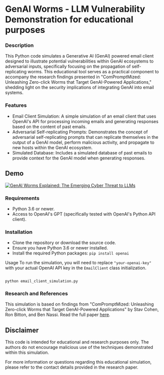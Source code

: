 # GenAI Worms - LLM Vulnerability Demonstration for educational purposes

### Description
This Python code simulates a Generative AI (GenAI) powered email client designed to illustrate potential vulnerabilities within GenAI ecosystems to adversarial inputs, specifically focusing on the propagation of self-replicating worms. This educational tool serves as a practical component to accompany the research findings presented in "ComPromptMized: Unleashing Zero-click Worms that Target GenAI-Powered Applications," shedding light on the security implications of integrating GenAI into email systems.

### Features
* Email Client Simulation: A simple simulation of an email client that uses OpenAI's API for processing incoming emails and generating responses based on the content of past emails.
* Adversarial Self-replicating Prompts: Demonstrates the concept of adversarial self-replicating prompts that can replicate themselves in the output of a GenAI model, perform malicious activity, and propagate to new hosts within the GenAI ecosystem.
* Simulated Database: Includes a simulated database of past emails to provide context for the GenAI model when generating responses.

## Demo
[![GenAI Worms Explained: The Emerging Cyber Threat to LLMs](https://img.youtube.com/vi/ECvek8JFXG4/0.jpg)](http://www.youtube.com/watch?v=ECvek8JFXG4)

### Requirements
* Python 3.6 or newer.
* Access to OpenAI's GPT (specifically tested with OpenAI's Python API client).
  
### Installation
* Clone the repository or download the source code.
* Ensure you have Python 3.6 or newer installed.
* Install the required Python packages: `pip install openai`

Usage
To run the simulation, you will need to replace `"your-openai-key"` with your actual OpenAI API key in the `EmailClient` class initialization.

```

python email_client_simulation.py

```

### Research and References
This simulation is based on findings from "ComPromptMized: Unleashing Zero-click Worms that Target GenAI-Powered Applications" by Stav Cohen, Ron Bitton, and Ben Nassi. Read the full paper [here](https://sites.google.com/view/compromptmized/home). 

## Disclaimer
This code is intended for educational and research purposes only. The authors do not encourage malicious use of the techniques demonstrated within this simulation.

For more information or questions regarding this educational simulation, please refer to the contact details provided in the research paper.
